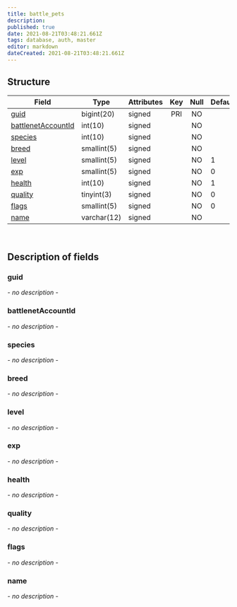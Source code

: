 ```yaml
---
title: battle_pets
description: 
published: true
date: 2021-08-21T03:48:21.661Z
tags: database, auth, master
editor: markdown
dateCreated: 2021-08-21T03:48:21.661Z
---
```


## Structure

| Field | Type | Attributes | Key | Null | Default | Extra | Comment |
|---|---|---|:---:|:---:|---|---|---|
[guid](#guid) | bigint(20) | signed | PRI | NO |  |  |  |
[battlenetAccountId](#battlenetAccountId) | int(10) | signed |  | NO |  |  |  |
[species](#species) | int(10) | signed |  | NO |  |  |  |
[breed](#breed) | smallint(5) | signed |  | NO |  |  |  |
[level](#level) | smallint(5) | signed |  | NO | 1 |  |  |
[exp](#exp) | smallint(5) | signed |  | NO | 0 |  |  |
[health](#health) | int(10) | signed |  | NO | 1 |  |  |
[quality](#quality) | tinyint(3) | signed |  | NO | 0 |  |  |
[flags](#flags) | smallint(5) | signed |  | NO | 0 |  |  |
[name](#name) | varchar(12) | signed |  | NO |  |  |  |

&nbsp;
## Description of fields

### guid   
*- no description -*
&nbsp;
    
### battlenetAccountId  
*- no description -*
&nbsp;

### species
*- no description -*
&nbsp;

### breed
*- no description -*
&nbsp;

### level
*- no description -*
&nbsp;

### exp
*- no description -*
&nbsp;

### health
*- no description -*
&nbsp;

### quality
*- no description -*
&nbsp;

### flags
*- no description -*
&nbsp;

### name
*- no description -*
&nbsp;